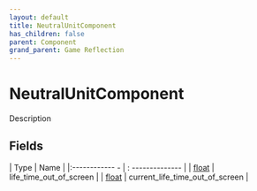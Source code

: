 ```yaml
---
layout: default
title: NeutralUnitComponent
has_children: false
parent: Component
grand_parent: Game Reflection
---
```

# NeutralUnitComponent
Description 

## Fields
| Type | Name |
|:------------ - | : -------------- |
| [float](game-reflection/components/float.md) | life_time_out_of_screen |
| [float](game-reflection/components/float.md) | current_life_time_out_of_screen |
